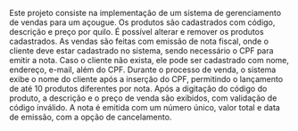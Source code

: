 Este projeto consiste na implementação de um sistema de gerenciamento de vendas para um açougue. Os produtos são cadastrados com código, descrição e preço por quilo. É possível alterar e remover os produtos cadastrados. As vendas são feitas com emissão de nota fiscal, onde o cliente deve estar cadastrado no sistema, sendo necessário o CPF para emitir a nota. Caso o cliente não exista, ele pode ser cadastrado com nome, endereço, e-mail, além do CPF. Durante o processo de venda, o sistema exibe o nome do cliente após a inserção do CPF, permitindo o lançamento de até 10 produtos diferentes por nota. Após a digitação do código do produto, a descrição e o preço de venda são exibidos, com validação de código inválido. A nota é emitida com um número único, valor total e data de emissão, com a opção de cancelamento.
